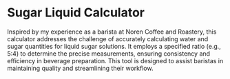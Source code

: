 # Sugar Liquid Calculator

Inspired by my experience as a barista at Noren Coffee and Roastery, this calculator addresses the challenge of accurately calculating water and sugar quantities for liquid sugar solutions.  It employs a specified ratio (e.g., 5:4) to determine the precise measurements, ensuring consistency and efficiency in beverage preparation. This tool is designed to assist baristas in maintaining quality and streamlining their workflow.

